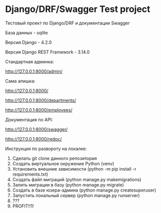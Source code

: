 # Django/DRF/Swagger Test project
Тестовый проект по Django/DRF и документации Swagger


База данных - sqlite

Версия Django - 4.2.0

Версия Django REST Framework - 3.14.0



Стандартная админка:

http://127.0.0.1:8000/admin/


Сама апишка:

http://127.0.0.1:8000/

http://127.0.0.1:8000/departments/

http://127.0.0.1:8000/employees/


Документация по API:

http://127.0.0.1:8000/swagger/

http://127.0.0.1:8000/redoc/



Инструкция по развороту на локалке:

1) Сделать git clone данного репозитория
2) Создать виртуальное окружение Python (venv)
3) Установить внешние зависимости (python -m pip install -r requirements.txt)
4) Создать файл миграций (python manage.py makemigrations)
5) Залить миграции в базу (python manage.py migrate)
6) Создать в базе юзера-админа (python manage.py createsuperuser)
7) Запустить локальный сервер (python manage.py runserver)
8) ???
9) PROFIT!!1!
